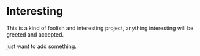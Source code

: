 # Interesting
This is a kind of foolish and interesting project, anything interesting will be greeted and accepted.

just want to add something.
